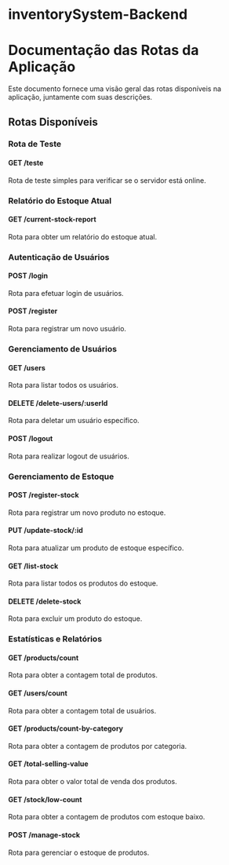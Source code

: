 ﻿# inventorySystem-Backend
# Documentação das Rotas da Aplicação

Este documento fornece uma visão geral das rotas disponíveis na aplicação, juntamente com suas descrições.

## Rotas Disponíveis

### Rota de Teste

#### GET /teste

Rota de teste simples para verificar se o servidor está online.

### Relatório do Estoque Atual

#### GET /current-stock-report

Rota para obter um relatório do estoque atual.

### Autenticação de Usuários

#### POST /login

Rota para efetuar login de usuários.

#### POST /register

Rota para registrar um novo usuário.

### Gerenciamento de Usuários

#### GET /users

Rota para listar todos os usuários.

#### DELETE /delete-users/:userId

Rota para deletar um usuário específico.

#### POST /logout

Rota para realizar logout de usuários.

### Gerenciamento de Estoque

#### POST /register-stock

Rota para registrar um novo produto no estoque.

#### PUT /update-stock/:id

Rota para atualizar um produto de estoque específico.

#### GET /list-stock

Rota para listar todos os produtos do estoque.

#### DELETE /delete-stock

Rota para excluir um produto do estoque.

### Estatísticas e Relatórios

#### GET /products/count

Rota para obter a contagem total de produtos.

#### GET /users/count

Rota para obter a contagem total de usuários.

#### GET /products/count-by-category

Rota para obter a contagem de produtos por categoria.

#### GET /total-selling-value

Rota para obter o valor total de venda dos produtos.

#### GET /stock/low-count

Rota para obter a contagem de produtos com estoque baixo.

#### POST /manage-stock

Rota para gerenciar o estoque de produtos.

